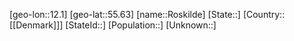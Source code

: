 ﻿---
location: [55.63,12.1]
type: City
tags:
- geo/City


SpocWebEntityId: 33776
isDeleted: false
confidential: public

---
[geo-lon::12.1]
[geo-lat::55.63]
[name::Roskilde]
[State::]
[Country::[[Denmark]]]
[StateId::]
[Population::]
[Unknown::]

